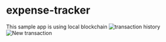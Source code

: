 # expense-tracker
This sample app is using local blockchain
![transaction history](https://user-images.githubusercontent.com/15625502/123538934-93aee400-d750-11eb-9ab1-8aaf0e0e04a9.png)
![New transaction](https://user-images.githubusercontent.com/15625502/123539177-d02f0f80-d751-11eb-80f7-3820af33d802.png)


